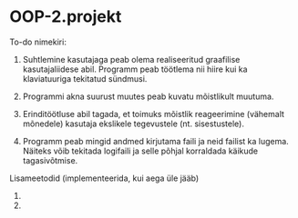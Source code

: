 # OOP-2.projekt

To-do nimekiri:

1. Suhtlemine kasutajaga peab olema realiseeritud graafilise kasutajaliidese abil. Programm peab töötlema nii hiire kui ka klaviatuuriga      tekitatud sündmusi.
   
2. Programmi akna suurust muutes peab kuvatu mõistlikult muutuma.

3. Erinditöötluse abil tagada, et toimuks mõistlik reageerimine (vähemalt mõnedele) kasutaja ekslikele tegevustele (nt. sisestustele).
   
4. Programm peab mingid andmed kirjutama faili ja neid failist ka lugema. Näiteks võib tekitada logifaili ja selle põhjal korraldada          käikude tagasivõtmise.

Lisameetodid (implementeerida, kui aega üle jääb)

1. 
   
2. 
